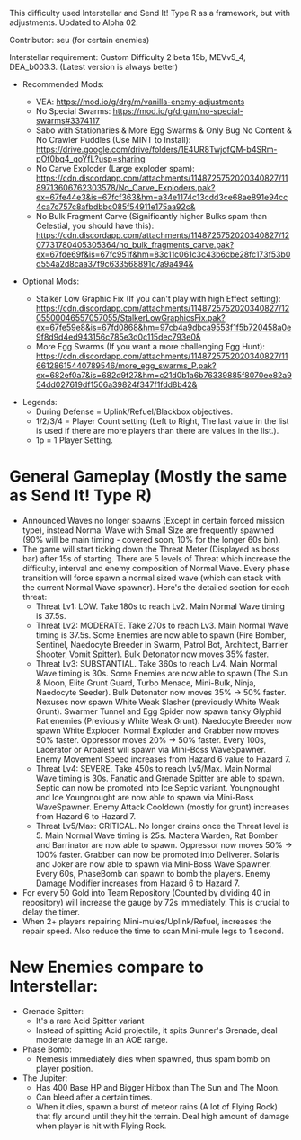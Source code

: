 This difficulty used Interstellar and Send It! Type R as a framework, but with adjustments. Updated to Alpha 02.

Contributor: seu (for certain enemies)

Interstellar requirement: Custom Difficulty 2 beta 15b, MEVv5_4, DEA_b003.3. (Latest version is always better)

- Recommended Mods: 
  + VEA: https://mod.io/g/drg/m/vanilla-enemy-adjustments
  + No Special Swarms: https://mod.io/g/drg/m/no-special-swarms#3374117
  + Sabo with Stationaries & More Egg Swarms & Only Bug No Content & No Crawler Puddles (Use MINT to Install): https://drive.google.com/drive/folders/1E4UR8TwjofQM-b4SRm-pOf0bq4_qoYfL?usp=sharing
  + No Carve Exploder (Large exploder spam): https://cdn.discordapp.com/attachments/1148725752020340827/1189713606762303578/No_Carve_Exploders.pak?ex=67fe44e3&is=67fcf363&hm=a34e1174c13cdd3ce68ae891e94cc4ca7c757c8afbdbbc085f54911e175aa92c&
  + No Bulk Fragment Carve (Significantly higher Bulks spam than Celestial, you should have this): https://cdn.discordapp.com/attachments/1148725752020340827/1207731780405305364/no_bulk_fragments_carve.pak?ex=67fde69f&is=67fc951f&hm=83c11c061c3c43b6cbe28fc173f53b0d554a2d8caa37f9c633568891c7a9a494&

- Optional Mods:
  + Stalker Low Graphic Fix (If you can't play with high Effect setting): https://cdn.discordapp.com/attachments/1148725752020340827/1205500046557057055/StalkerLowGraphicsFix.pak?ex=67fe59e8&is=67fd0868&hm=97cb4a9dbca9553f1f5b720458a0e9f8d9d4ed943156c785e3d0c115dec793e0&
  + More Egg Swarms (If you want a more challenging Egg Hunt): https://cdn.discordapp.com/attachments/1148725752020340827/1166128615440789546/more_egg_swarms_P.pak?ex=682ef0a7&is=682d9f27&hm=c21d0b1a6b76339885f8070ee82a954dd027619df1506a39824f347f1fdd8b42&

* Legends: 
  + During Defense = Uplink/Refuel/Blackbox objectives.
  + 1/2/3/4 = Player Count setting (Left to Right, The last value in the list is used if there are more players than there are values in the list.).
  + 1p = 1 Player Setting.

# General Gameplay (Mostly the same as Send It! Type R)
- Announced Waves no longer spawns (Except in certain forced mission type), instead Normal Wave with Small Size are frequently spawned (90% will be main timing - covered soon, 10% for the longer 60s bin).
- The game will start ticking down the Threat Meter (Displayed as boss bar) after 15s of starting. There are 5 levels of Threat which increase the difficulty, interval and enemy composition of Normal Wave. Every phase transition will force spawn a normal sized wave (which can stack with the current Normal Wave spawner). Here's the detailed section for each threat:
  + Threat Lv1: LOW. Take 180s to reach Lv2. Main Normal Wave timing is 37.5s.
  + Threat Lv2: MODERATE. Take 270s to reach Lv3. Main Normal Wave timing is 37.5s. Some Enemies are now able to spawn (Fire Bomber, Sentinel, Naedocyte Breeder in Swarm, Patrol Bot, Architect, Barrier Shooter, Vomit Spitter). Bulk Detonator now moves 35% faster.
  + Threat Lv3: SUBSTANTIAL. Take 360s to reach Lv4. Main Normal Wave timing is 30s. Some Enemies are now able to spawn (The Sun & Moon, Elite Grunt Guard, Turbo Menace, Mini-Bulk, Ninja, Naedocyte Seeder). Bulk Detonator now moves 35% -> 50% faster. Nexuses now spawn White Weak Slasher (previously White Weak Grunt). Swarmer Tunnel and Egg Spider now spawn tanky Glyphid Rat enemies (Previously White Weak Grunt). Naedocyte Breeder now spawn White Exploder. Normal Exploder and Grabber now moves 50% faster. Oppressor moves 20% -> 50% faster. Every 100s, Lacerator or Arbalest will spawn via Mini-Boss WaveSpawner. Enemy Movement Speed increases from Hazard 6 value to Hazard 7.
  + Threat Lv4: SEVERE. Take 450s to reach Lv5/Max. Main Normal Wave timing is 30s. Fanatic and Grenade Spitter are able to spawn. Septic can now be promoted into Ice Septic variant. Youngnought and Ice Youngnought are now able to spawn via Mini-Boss WaveSpawner. Enemy Attack Cooldown (mostly for grunt) increases from Hazard 6 to Hazard 7.
  + Threat Lv5/Max: CRITICAL. No longer drains once the Threat level is 5. Main Normal Wave timing is 25s. Mactera Warden, Rat Bomber and Barrinator are now able to spawn. Oppressor now moves 50% -> 100% faster. Grabber can now be promoted into Deliverer. Solaris and Joker are now able to spawn via Mini-Boss Wave Spawner. Every 60s, PhaseBomb can spawn to bomb the players. Enemy Damage Modifier increases from Hazard 6 to Hazard 7.
- For every 50 Gold into Team Repository (Counted by dividing 40 in repository) will increase the gauge by 72s immediately. This is crucial to delay the timer.
- When 2+ players repairing Mini-mules/Uplink/Refuel, increases the repair speed. Also reduce the time to scan Mini-mule legs to 1 second.
# New Enemies compare to Interstellar:
- Grenade Spitter: 
  + It's a rare Acid Spitter variant
  + Instead of spitting Acid projectile, it spits Gunner's Grenade, deal moderate damage in an AOE range.
- Phase Bomb: 
  + Nemesis immediately dies when spawned, thus spam bomb on player position.
- The Jupiter:
  + Has 400 Base HP and Bigger Hitbox than The Sun and The Moon.
  + Can bleed after a certain times.
  + When it dies, spawn a burst of meteor rains (A lot of Flying Rock) that fly around until they hit the terrain. Deal high amount of damage when player is hit with Flying Rock.
